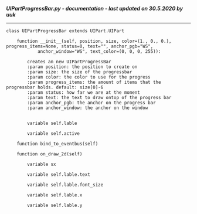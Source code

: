 ***UIPartProgressBar.py - documentation - last updated on 30.5.2020 by uuk***
___

    class UIPartProgressBar extends UIPart.UIPart

        function __init__(self, position, size, color=(1., 0., 0.), progress_items=None, status=0, text="", anchor_pgb="WS",
                anchor_window="WS", text_color=(0, 0, 0, 255)):
            
            creates an new UIPartProgressBar
            :param position: the position to create on
            :param size: the size of the progressbar
            :param color: the color to use for the progress
            :param progress_items: the amount of items that the progressbar holds. default: size[0]-6
            :param status: how far we are at the moment
            :param text: the text to draw ontop of the progress bar
            :param anchor_pgb: the anchor on the progress bar
            :param anchor_window: the anchor on the window


            variable self.lable

            variable self.active

        function bind_to_eventbus(self)

        function on_draw_2d(self)

            variable sx

            variable self.lable.text

            variable self.lable.font_size

            variable self.lable.x

            variable self.lable.y